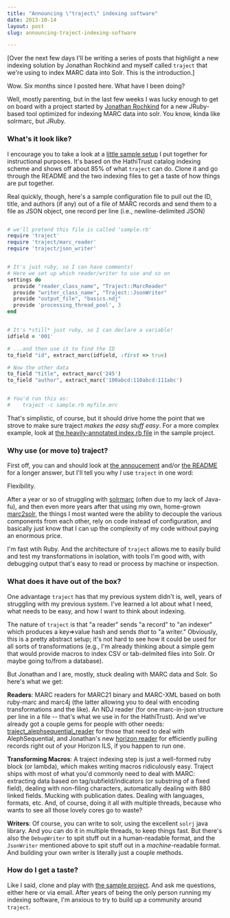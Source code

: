 ```yaml
---
title: "Announcing \"traject\" indexing software"
date: 2013-10-14
layout: post
slug: announcing-traject-indexing-software

---
```


[Over the next few days I'll be writing a series of posts that highlight a new indexing solution by Jonathan Rochkind and myself called `traject` that we're using to index MARC data into Solr. This is the introduction.]

Wow. Six months since I posted here. What have I been doing?

Well, mostly parenting, but in the last few weeks I was lucky enough to get on board with a project started by [Jonathan Rochkind](http://bibwild.wordpress.com/) for a new JRuby-based tool optimized for indexing MARC data into solr. You know, kinda like solrmarc, but JRuby.


### What's it look like?

I encourage you to take a look at a [little sample setup](https://github.com/traject-project/traject_sample) I put together for instructional purposes. It's based on the HathiTrust catalog indexing scheme and shows off about 85% of what `traject` can do. Clone it and go through the README and the two indexing files to get a taste of how things are put together.

Real quickly, though, here's a sample configuration file to pull out the ID, title, and authors (if any) out of a file of MARC records and send them to a file as JSON object, one record per line (i.e., newline-delimited JSON)



~~~ruby

# we'll pretend this file is called 'sample.rb'
require 'traject'
require 'traject/marc_reader'
require 'traject/json_writer'


# It's just ruby, so I can have comments!
# Here we set up which reader/writer to use and so on
settings do
  provide "reader_class_name", "Traject::MarcReader"
  provide "writer_class_name", "Traject::JsonWriter"
  provide "output_file", "basics.ndj"
  provide 'processing_thread_pool', 3
end


# It's *still* just ruby, so I can declare a variable!
idfield = '001'

# ...and then use it to find the ID
to_field "id", extract_marc(idfield, :first => true)

# Now the other data
to_field "title", extract_marc('245')
to_field "author", extract_marc('100abcd:110abcd:111abc')


# You'd run this as:
#    traject -c sample.rb myfile.mrc


~~~

That's simplistic, of course, but it should drive home the point that we strove to make sure traject _makes the easy stuff easy_.  For a more complex example, look at [the heavily-annotated index.rb file](https://github.com/traject-project/traject_sample/blob/master/index.rb) in the sample project.

### Why use (or move to) traject?

First off, you can and should look at [the annoucement](http://bibwild.wordpress.com/2013/10/14/traject-marc-solr-indexer-release/) and/or [the README](https://github.com/traject-project/traject/) for a longer answer, but I'll tell you why _I_ use `traject` in one word:

Flexibility.

After a year or so of struggling with [solrmarc](https://code.google.com/p/solrmarc/) (often due to my lack of Java-fu), and then even more years after that using my own, home-grown [marc2solr](https://github.com/billdueber/marc2solr), the things I most wanted were the ability to decouple the various components from each other, rely on code instead of configuration, and basically just know that I can up the complexity of my code without paying an enormous price.

I'm fast wtih Ruby. And the architecture of `traject` allows me to easily build and test my transformations in isolation, with tools I'm good with, with debugging output that's easy to read or process by machine or inspection.

### What does it have out of the box?

One advantage `traject` has that my previous system didn't is, well, years of struggling with my previous system. I've learned a lot about what I need, what needs to be easy, and how I want to think about indexing.

The nature of `traject` is that "a reader" sends "a record" to "an indexer" which produces a key=>value hash and sends _that_ to "a writer." Obviously, this is a pretty abstract setup; it's not hard to see how it could be used for all sorts of transformations (e.g., I'm already thinking about a simple gem that would provide macros to index CSV or tab-delmited files into Solr. Or maybe going to/from a database).

But Jonathan and I are, mostly, stuck dealing with MARC data and Solr. So here's what we get:

**Readers**: MARC readers for MARC21 binary and MARC-XML based on both ruby-marc and marc4j (the latter allowing you to deal with encoding transformations and the like). An NDJ reader (for one marc-in-json structure per line in a file -- that's what we use in for the HathiTrust). And we've already got a couple gems for people with other needs: [traject_alephsequential_reader](https://github.com/traject-project/traject_alephsequential_reader) for those that need to deal with AlephSequential, and Jonathan's new [horizon reader](https://github.com/jrochkind/traject_horizon) for efficiently pulling records right out of your Horizon ILS, if you happen to run one.

**Transforming Macros**: A traject indexing step is just a well-formed ruby block (or lambda), which makes writing macros ridiculously easy. Traject ships with most of what you'd commonly need to deal with MARC: extracting data based on tag/subfield/indicators (or substring of a fixed field), dealing with non-filing characters, automatically dealing with 880 linked fields. Mucking with publication dates. Dealing with languages, formats, etc. And, of course, doing it all with multiple threads, because who wants to see all those lovely cores go to waste?

**Writers**: Of course, you can write to solr, using the excellent `solrj` java library. And you can do it in multiple threads, to keep things fast. But there's also the `DebugWriter` to spit stuff out in a human-readable format, and the `JsonWriter` mentioned above to spit stuff out in a _machine_-readable format. And building your own writer is literally just a couple methods.

### How do I get a taste?

Like I said, clone and play with [the sample project](https://github.com/traject-project/traject_sample). And ask me questions, either here or via email. After years of being the only person running my indexing software, I'm anxious to try to build up a community around `traject`.
